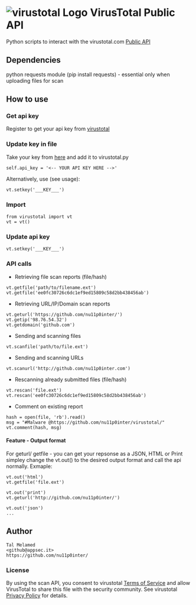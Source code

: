 ![virustotal Logo](https://virustotalcloud.appspot.com/static/img/logo-small.png)
VirusTotal Public API
==========
Python scripts to interact with the virustotal.com [Public API](https://www.virustotal.com/en/documentation/public-api/)

## Dependencies
python requests module (pip install requests) - essential only when uploading files for scan

## How to use
### Get api key
Register to get your api key from [virustotal](https://www.virustotal.com)
### Update key in file
Take your key from [here](https://www.virustotal.com/en/user/appsec/apikey/) and add it to virustotal.py
```
self.api_key = '<-- YOUR API KEY HERE -->'
```
Alternatively, use (see usage): 
```
vt.setkey('___KEY___')
```

### Import 
``` 
from virustotal import vt
vt = vt()
```

### Update api key
```
vt.setkey('___KEY___')
```

### API calls
* Retrieving file scan reports (file/hash)
```
vt.getfile('path/to/filename.ext')
vt.getfile('ee0fc30726c6dc1ef9ed15809c58d2bb438456ab')
```

* Retrieving URL/IP/Domain scan reports
```
vt.geturl('https://github.com/nu11p0inter/')
vt.getip('98.76.54.32')
vt.getdomain('github.com')
```

* Sending and scanning files
```
vt.scanfile('path/to/file.ext')
```

* Sending and scanning URLs
```
vt.scanurl('http://github.com/nu11p0inter.com')
```

* Rescanning already submitted files (file/hash)
```
vt.rescan('file.ext')
vt.rescan('ee0fc30726c6dc1ef9ed15809c58d2bb438456ab')
```

* Comment on existing report
```
hash = open(file, 'rb').read()
msg = "#Malware @https://github.com/nu11p0inter/virustotal/"
vt.comment(hash, msg)
```

#### Feature - Output format
For geturl/ getfile - you can get your repsonse as a JSON, HTML or Print
simpley change the vt.out() to the desired output format and call the api normally. Exmaple:
```
vt.out('html')
vt.getfile('file.ext')

vt.out('print')
vt.geturl('http://github.com/nu11p0inter/')

vt.out('json')
...
```

## Author
```
Tal Melamed 
<github@appsec.it>
https://github.com/nu11p0inter/
```

### License
By using the scan API, you consent to virustotal [Terms of Service](https://www.virustotal.com/en/about/terms-of-service/)
and allow VirusTotal to share this file with the security community. See virustotal [Privacy Policy](https://www.virustotal.com/en/about/privacy/) for details.
